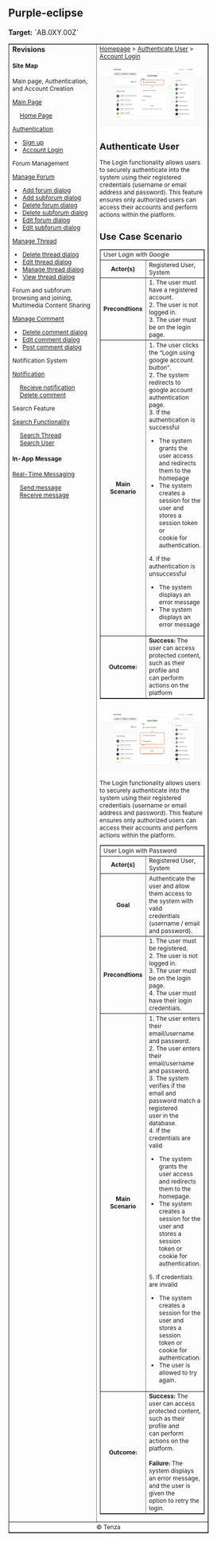 <h2>Purple-eclipse</h2>
<p><strong>Target:</strong> `AB.0XY.00Z`</p>

<table border="1" cellpadding="0" cellspacing="0" style="width: 80%; font-size: 12px;">
    <tr style="width: 70%;">
        <td valign="top">
            <h3 style="margin-top:0">Revisions</h3>
            <h4 style="list-style-type: none; padding-left: 0;">Site Map</h4>
            <p> Main page, Authentication, and Account Creation </p>
            <a href="/homepage">Main Page</a>
            <ul style="list-style-type: none ; padding-left: 0">
                <li style="padding-left: 15px"> <a href="docs/homepage/homepage.md"> Home Page </a></li>  
            </ul>
            <a href="/authenticate-user">Authentication</a>
            <ul>
                <li><a href="account-signup.md">Sign up</a></li>
                <li><a href="account-login.md">Account Login</a></li>
            </ul>
             <p> Forum Management </p>
            <a href="../manage-comment/delete-comment.md">Manage Forum</a>
            <ul>
                <li><a href="../manage-forum/add-forum.md">Add forum dialog</a></li>
                <li><a href="../manage-forum/add-subforum.md">Add subforum dialog</a></li>
                <li><a href="../manage-forum/delete-forum.md">Delete forum dialog</a></li>
                <li><a href="../manage-forum/delete-subforum.md">Delete subforum dialog</a></li>
                <li><a href="../manage-forum/edit-forum.md">Edit forum dialog</a></li>
                <li><a href="../manage-forum/edit-subforum.md">Edit subforum dialog</a></li>
            </ul>
            <a href="../manage-thread/delete-thread.md">Manage Thread</a>
            <ul>
                <li><a href="../manage-thread/delete-thread.md">Delete thread dialog</a></li>
                <li><a href="../manage-thread/edit-thread.md">Edit thread dialog</a></li>
                <li><a href="../manage-thread/manage-thread.md">Manage thread dialog</a></li>
                <li><a href="../manage-thread/view-thread.md">View thread dialog</a></li>
            </ul>
            <p> Forum and subforum browsing and joining, Multimedia Content Sharing</p>
            <a href="../manage-forum/add-forum.md">Manage Comment</a>
            <ul>
                <li><a href="../manage-comment/delete-comment.md">Delete comment dialog</a></li>
                <li><a href="../manage-comment/edit-comment.md">Edit comment dialog</a></li>
                <li><a href="../manage-comment/post-comment.md">Post comment dialog</a></li>
            </ul>
            <p> Notification System </p>
            <a href="../manage-notification/receive-notification.md">Notification</a>
            <ul style="list-style-type: none ; padding-left: 0">
                <li style="padding-left: 15px"> <a href="../manage-notification/recieve-notification.md">Recieve notification </a></li>
                <li style="padding-left: 15px"> <a href="../manage-notification/delete-notification.md"> Delete comment </a></li>    
            </ul>
            <p> Search Feature </p> 
            <a href="/search-functionality">Search Functionality</a>
            <ul style="list-style-type: none ; padding-left: 0">
                <li style="padding-left: 15px"> <a href="../search-functionality/search-thread.md"> Search Thread </a></li>
                <li style="padding-left: 15px"> <a href="../search-functionality/search-user.md"> Search User </a></li>
            </ul>
            <h4> In-App Message </h4>
            <a href="docs\manage-message\send-message.md">Real-Time Messaging</a>
            <ul style="list-style-type: none ; padding-left: 0">
                <li style="padding-left: 15px"> <a href="../manage-message/send-message.md"> Send message </a></li>
                <li style="padding-left: 15px"> <a href="../manage-message/receive-message.md"> Receive message </a></li>
            </ul>
        </td>
        <td valign="top" style="width: 30%;">
            <a href="https://github.com/Davidty143/purple-eclipse/blob/main/docs/homepage/homepage.md">Homepage</a> &gt;
            <a href="https://github.com/Davidty143/purple-eclipse/tree/main/docs/authenticate-user">Authenticate User</a> &gt;
            <a href="https://github.com/Davidty143/purple-eclipse/tree/main/docs/authenticate-user">Account Login</a>
            <br><br>
            <img src="/assets/google_login.png" alt="Authenticate User">
            <h2>Authenticate User</h2>
            <p>The Login functionality allows users to securely authenticate into the system using their registered credentials (username or email address and password). This feature ensures only authorized users can access their accounts and perform actions within the platform.</p>
            <h2>Use Case Scenario</h2>
            <table border="1">
                <tr>
                    <td colspan="2" align="left">
                        User Login with Google
                    </td>
                </tr>
                <tr>
                    <th>Actor(s)</th>
                    <td>Registered User, System</td>
                </tr>
                <tr>
                    <th>Precondtions</th>
                    <td>
                            1. The user must have a registered account.
                            <br>
                            2. The user is not logged in.
                            <br>
                            3. The user must be on the login page.
                    </td>
                </tr>
                <tr>
                    <th>Main Scenario</th>
                    <td>
                        1.	The user clicks the “Login using google account button”.
                        <br>
                        2. The system redirects to google account authentication page.
                        <br>
                        3.	If the authentication is successful
                            <ul>
                                <li>The system grants the user access and redirects them to the homepage</li>
                                <li>The system creates a session for the user and stores a session token or <br> cookie for authentication.</li>
                            </ul>
                        4. If the authentication is unsuccessful
                            <ul>
                                <li>The system displays an error message</li>
                                <li>The system displays an error message</li>
                            </ul>
                    </td>
                </tr>
                <tr>
                    <th>Outcome: </th>
                    <td><strong>Success:</strong> The user can access protected content, such as their profile and <br> can perform actions on the platform</td>
                </tr>
            </table>
                <br>
             <img src="/assets/account_login.png" alt="Authenticate User">
            <p>The Login functionality allows users to securely authenticate into the system using their registered credentials (username or email address and password). This feature ensures only authorized users can access their accounts and perform actions within the platform.</p>
              <table border="1">
                <tr>
                    <td colspan="2" align="left">
                      User Login with Password
                    </td>
                </tr>
                <tr>
                    <th>Actor(s)</th>
                    <td>Registered User, System</td>
                </tr>
                  <tr>
                      <th>Goal</th>
                      <td>Authenticate the user and allow them access to the system with valid <br> credentials (username / email and password).</td>
                  </tr>
                <tr>
                    <th>Precondtions</th>
                    <td>
                            1. The user must be registered.
                            <br>
                            2. The user is not logged in.
                            <br>
                            3. The user must be on the login page.
                            <br>
                            4.	The user must have their login credentials.
                    </td>
                </tr>
                <tr>
                    <th>Main Scenario</th>
                    <td>
                        1. The user enters their email/username and password.
                        <br>
                        2. The user enters their email/username and password.
                        <br>
                        3. The system verifies if the email and password match a registered <br>user in the database.
                        <br>
                        4. If the credentials are valid
                            <ul>
                                <li>The system grants the user access and redirects them to the homepage.</li>
                                <li>The system creates a session for the user and stores a session<br> token or cookie for authentication.</li>
                            </ul>
                        5. If credentials are invalid
                            <ul>
                                <li>The system creates a session for the user and stores a session<br> token or cookie for authentication.</li>
                                <li>The user is allowed to try again.</li>
                            </ul>
                    </td>
                </tr>
                <tr>
                    <th>Outcome: </th>
                    <td>
                        <strong>Success:</strong> The user can access protected content, such as their profile and <br> can perform actions on the platform.
                        <br>
                        <br>
                        <strong>Failure:</strong> The system displays an error message, and the user is given  the <br> option to retry the login.
                    </td>
                </tr>
            </table>
        </td>
    </tr>
    <tr>
        <td colspan="2" align="center">
            © Tenza
        </td>
    </tr>
</table>
